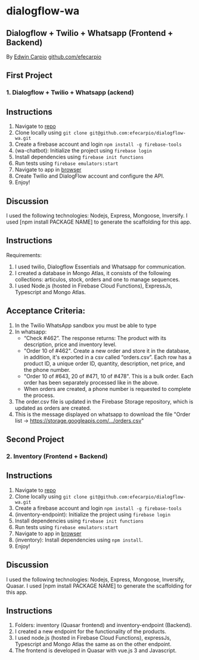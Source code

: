 # dialogflow-wa
<h2>Dialogflow + Twilio + Whatsapp (Frontend + Backend)</h2>

By [Edwin Carpio](mailto:edwin.carpio@xcelsa.com.ec)
[github.com/efecarpio](https://github.com/efecarpio)

## First Project
<h3>1. Dialogflow + Twilio + Whatsapp (ackend)</h3>

## Instructions
1. Navigate to [repo](https://github.com/efecarpio/dialogflow-wa/wa-chatbot)
2. Clone locally using
   `git clone git@github.com:efecarpio/dialogflow-wa.git`
3. Create a firebase account and login
   `npm install -g firebase-tools`
4. (wa-chatbot): Initialize the project using `firebase login`
5. Install dependencies using `firebase init functions`
6. Run tests using `firebase emulators:start`
7. Navigate to app in [browser](http://localhost:5001/MY_PROJECT/us-central1/)
8. Create Twilio and DialogFlow account and configure the API.
9. Enjoy!

## Discussion

I used the following technologies: Nodejs, Express, Mongoose, Inversify.
I used [npm install PACKAGE NAME] to generate the scaffolding for this app.

## Instructions
Requirements:
1. I used twilio, Dialogflow Essentials and Whatsapp for communication.
2. I created a database in Mongo Atlas, it consists of the following collections: articulos, stock, orders and one to manage sequences.
3. I used Node.js (hosted in Firebase Cloud Functions), ExpressJs, Typescript and Mongo Atlas.

## Acceptance Criteria:
1. In the Twilio WhatsApp sandbox you must be able to type
2. In whatsapp: 
   - “Check #462”. The response returns: The product with its description, price and inventory level.
   - "Order 10 of #462". Create a new order and store it in the database, in addition, it's exported in a csv called “orders.csv”. Each row has a product ID, a unique order ID, quantity, description, net price, and the phone number.
   - "Order 10 of #643, 20 of #471, 10 of #478". This is a bulk order. Each order has been separately processed like in the above. 
   - When orders are created, a phone number is requested to complete the process.
3. The order.csv file is updated in the Firebase Storage repository, which is updated as orders are created.
4. This is the message displayed on whatsapp to download the file "Order list -> https://storage.googleapis.com/.../orders.csv"


## Second Project
<h3>2. Inventory (Frontend + Backend)</h3>

## Instructions
1. Navigate to [repo](https://github.com/efecarpio/dialogflow-wa/inventory)
2. Clone locally using
   `git clone git@github.com:efecarpio/dialogflow-wa.git`
3. Create a firebase account and login
   `npm install -g firebase-tools`
4. (inventory-endpoint): Initialize the project using `firebase login`
5. Install dependencies using `firebase init functions`
6. Run tests using `firebase emulators:start`
7. Navigate to app in [browser](http://localhost:5001/MY_PROJECT/us-central1/)
8. (inventory): Install dependencies using `npm install`.
9. Enjoy!

## Discussion

I used the following technologies: Nodejs, Express, Mongoose, Inversify, Quasar.
I used [npm install PACKAGE NAME] to generate the scaffolding for this app.

## Instructions
1. Folders: inventory (Quasar frontend) and inventory-endpoint (Backend).
2. I created a new endpoint for the functionality of the products.
3. I used node.js (hosted in Firebase Cloud Functions), expressJs, Typescript and Mongo Atlas the same as on the other endpoint.
3. The frontend is developed in Quasar with vue.js 3 and Javascript.
